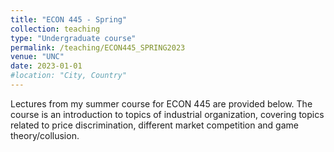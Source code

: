 ```yaml
---
title: "ECON 445 - Spring"
collection: teaching
type: "Undergraduate course"
permalink: /teaching/ECON445_SPRING2023
venue: "UNC"
date: 2023-01-01
#location: "City, Country"
---
```


Lectures from my summer course for ECON 445 are provided below. The course is an introduction to topics of industrial organization, covering topics related to price discrimination, different market competition and game theory/collusion.

<!---
Heading 1
======

Heading 2
======

Heading 3
======

--->
